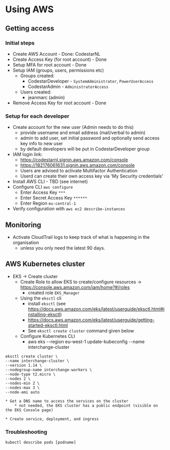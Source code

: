 # Using AWS

## Getting access

### Initial steps
* Create AWS Account - Done: CodestarNL
* Create Access Key (for root account) - Done
* Setup MFA for root account - Done
* Setup IAM (groups, users, permissions etc)
    * Groups created: 
        * CodestarDeveloper - `SystemAdministrator`, `PowerUserAccess`
        * CodestarAdmin - `AdministratorAccess`
    * Users created:
        * jeanmarc (admin)
* Remove Access Key for root account - Done

### Setup for each developer
* Create account for the new user (Admin needs to do this)
    * provide username and email address (mail/verbal to admin)
    * admin to add user, set initial password and optionally send access key info to new user
    * by default developers will be put in CodestarDeveloper group
* IAM login link:
    * https://codestarnl.signin.aws.amazon.com/console
    * https://182176061631.signin.aws.amazon.com/console
    * Users are advised to activate Multifactor Authentication
    * Userd can create their own access key via 'My Security credentials'
* Install AWS CLI - TBD (see internet)
* Configure CLI `aws configure`
    * Enter Access Key `***`
    * Enter Secret Access Key `******`
    * Enter Region `eu-central-1`
* Verify configuration with `aws ec2 describe-instances`

## Monitoring

* Activate CloudTrail logs to keep track of what is happening in the organisation
    * unless you only need the latest 90 days.
    
## AWS Kubernetes cluster

* EKS -> Create cluster
    * Create Role to allow EKS to create/configure resources -> https://console.aws.amazon.com/iam/home?#/roles
        * created role `EKS_Manager`
    * Using the `eksctl` cli
        * install `eksctl` (see https://docs.aws.amazon.com/eks/latest/userguide/eksctl.html#installing-eksctl)
        * https://docs.aws.amazon.com/eks/latest/userguide/getting-started-eksctl.html
        * See `eksctl create cluster` command given below
    * Configure Kubernetes CLI
        * aws eks --region eu-west-1 update-kubeconfig --name interchange-cluster
```
eksctl create cluster \
--name interchange-cluster \
--version 1.14 \
--nodegroup-name interchange-workers \
--node-type t2.micro \
--nodes 2 \
--nodes-min 2 \
--nodes-max 3 \
--node-ami auto
```

        
    * Get a DNS name to access the services on the cluster
        * not needed, the EKS cluster has a public endpoint (visible on the EKS Console page)
        
    * Create service, deployment, and ingress
    
### Troubleshooting

`kubectl describe pods [podname]`